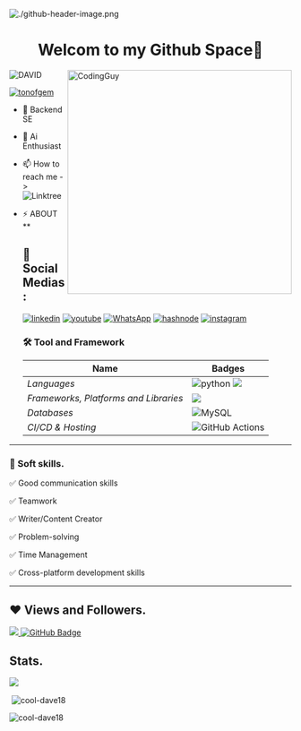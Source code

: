 ![./github-header-image.png](https://private-user-images.githubusercontent.com/191248472/397597870-bea5e859-ced4-46e9-b22e-eb3d48885f1b.png?jwt=eyJhbGciOiJIUzI1NiIsInR5cCI6IkpXVCJ9.eyJpc3MiOiJnaXRodWIuY29tIiwiYXVkIjoicmF3LmdpdGh1YnVzZXJjb250ZW50LmNvbSIsImtleSI6ImtleTUiLCJleHAiOjE3MzQ2NjMzMTAsIm5iZiI6MTczNDY2MzAxMCwicGF0aCI6Ii8xOTEyNDg0NzIvMzk3NTk3ODcwLWJlYTVlODU5LWNlZDQtNDZlOS1iMjJlLWViM2Q0ODg4NWYxYi5wbmc_WC1BbXotQWxnb3JpdGhtPUFXUzQtSE1BQy1TSEEyNTYmWC1BbXotQ3JlZGVudGlhbD1BS0lBVkNPRFlMU0E1M1BRSzRaQSUyRjIwMjQxMjIwJTJGdXMtZWFzdC0xJTJGczMlMkZhd3M0X3JlcXVlc3QmWC1BbXotRGF0ZT0yMDI0MTIyMFQwMjUwMTBaJlgtQW16LUV4cGlyZXM9MzAwJlgtQW16LVNpZ25hdHVyZT1kYjE5NzcyOGFjYmVkYTMyYWFhZGIxN2UwNDFhODEyMDAyMjlkYTc1MzdlNDk1MTk5ZTFkOTdkYjk4NzM1NDhkJlgtQW16LVNpZ25lZEhlYWRlcnM9aG9zdCJ9.3zKQPI2r4J6Bp8d_wDwZNAkeDb7JpD7_7igywLYSEtg)
<h1 align="center">Welcom to my Github Space🚀</h3>
<img align= "right" alt="CodingGuy" width="400" src="">
<p align="left"> <img src="https://komarev.com/ghpvc/?username=tonofgem&label=Profile%20views&color=0e75b6&style=flat" alt="DAVID" /> </p>
<p align="left"> <a href="https://twitter.com/tonofgem" target="blank"><img src="https://img.shields.io/twitter/follow/tonofgem?logo=twitter&style=for-the-badge" alt="tonofgem" /></a> </p>

- 🔭 Backend SE

- 🔭 Ai Enthusiast

- 📫 How to reach me -> ![Linktree](https://linktr.ee/tonofgem)

- ⚡ ABOUT **
   ## 🔗 Social Medias:
  [![linkedin]()]()
  [![youtube]()]()
  [![WhatsApp]()]()
  [![hashnode]()]()
  [![instagram]()]()

  ### 🛠 Tool and Framework
  Name | Badges
  --- | --- 
  *Languages*  |  ![python](https://img.shields.io/badge/Python-3776AB?style=for-the-badge&logo=python&logoColor=white) <img src="https://img.shields.io/badge/HTML5-E34F26?style=for-the-badge&logo=html5&logoColor=white" />
  *Frameworks, Platforms and Libraries* | <img src="https://img.shields.io/badge/React-20232A?style=for-the-badge&logo=react&logoColor=61DAFB" />
  *Databases*  | ![MySQL](https://img.shields.io/badge/mysql-%2300f.svg?style=for-the-badge&logo=mysql&logoColor=white)
  *CI/CD & Hosting*   | ![GitHub Actions](https://img.shields.io/badge/github%20actions-%232671E5.svg?style=for-the-badge&logo=githubactions&logoColor=white)
</p> 

<hr>

### 👔 Soft skills.

✅ Good communication skills

✅ Teamwork

✅ Writer/Content Creator

✅ Problem-solving

✅ Time Management

✅ Cross-platform development skills

<hr>

## ❤ Views and Followers.

<a href="https://github.com/cool-dave18/github-profile-views-counter">
    <img src="https://komarev.com/ghpvc/?username=cool-dave18">
</a>
<a href="https://github.com/cool-dave18?tab=followers"><img src="https://img.shields.io/github/followers/cool-dave18?label=Followers&style=social" alt="GitHub Badge"></a>


 <br>
 
## Stats.
 <p><img align="center" src="https://github-readme-stats.vercel.app/api/top-langs/?username=cool-dave18&layout=compact&theme=dark&hide_border=false" /></p>
<p>&nbsp;<img align="center" src="https://github-readme-stats.vercel.app/api?username=cool-dave18&show_icons=true&locale=en&theme=onedark" alt="cool-dave18" /></p>

<p><img align="center" src="https://github-readme-streak-stats.herokuapp.com/?user=cool-dave18&theme=dark" alt="cool-dave18" /></p>
<br/>
